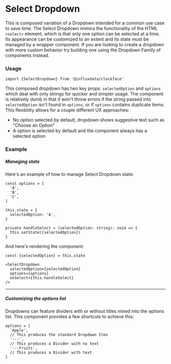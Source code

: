 # Select Dropdown

This is composed variation of a Dropdown intended for a common use case to save time. The Select Dropdown mimics the functionality of the HTML `<select>` element, which is that only one option can be selected at a time. Its appearance can be customized to an extent and its state must be managed by a wrapper component. If you are looking to create a dropdown with more custom behavior try building one using the Dropdown Family of components instead.

### Usage
```tsx
import {SelectDropdown} from '@influxdata/clockface'
```

This composed dropdown has two key props: `selectedOption` and `options` which deal with only strings for quicker and simpler usage. The component is relatively dumb in that it won't throw errors if the string passed into `selectedOption` isn't found in `options`, or if `options` contains duplicate items. This flexibility allows for a couple different UX approaches:

- No option selected by default, dropdown shows suggestive text such as "Choose an Option"
- A option is selected by default and the component always has a selected option


### Example
<!-- STORY -->

##### Managing state

Here's an example of how to manage Select Dropdown state:

```tsx
const options = [
  'A',
  'B',
  'C',
]

this.state = {
  selectedOption: 'A',
}

private handleSelect = (selectedOption: string): void => {
  this.setState({selectedOption})
}
```

And here's rendering the component:
```tsx
const {selectedOption} = this.state

<SelectDropdown
  selectedOption={selectedOption}
  options={options}
  onSelect={this.handleSelect}
/>
```

---

##### Customizing the options list

Dropdowns can feature dividers with or without titles mixed into the options list. This component provides a few shortcuts to achieve this:

```tsx
options = [
  'Apple',
  // This produces the standard Dropdown Iten
  '---',
  // This produces a Divider with no text
  '---Fruits',
  // This produces a Divider with text
]
```


<!-- STORY HIDE START -->

<!-- STORY HIDE END -->

<!-- PROPS -->
